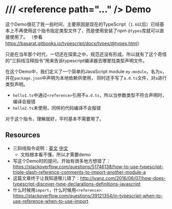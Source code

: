/// &lt;reference path="..." /> Demo
=================================

这个Demo很花了我一些时间，主要原因是现在的TypeScript（`1.6`以后）已经基本上不再使用这个指令指定类型文件了，而是使用安装了npm `@types`库就可以直接使用了。
（参看<https://basarat.gitbooks.io/typescript/docs/types/@types.html>）

只是在当年那个时代，一切还在探索之中，规范还没有形成。所以就有了这个奇怪的“三斜线注释指令”用来告诉typescript编译器去哪里找类型声明文件。

在这个Demo中，我们定义了一个简单的JavaScript module `my-module`，名为`a`，并在`package.json`中声明为本地依赖供使用，
同时还手写了`a.d.ts`文件，对`a`进行类型声明。

- `hello1.ts`中通过`<reference>`引用不`a.d.ts`，所以当参数类型不符合声明时，编译会报错
- `hello2.ts`未使用，同样的代码编译不会报错

对于这个指令，理解就好，平时基本不需要用了。

Resources
----------

- 三斜线指令说明：[英文](https://www.typescriptlang.org/docs/handbook/triple-slash-directives.html) [中文](https://zhongsp.gitbooks.io/typescript-handbook/doc/handbook/Triple-Slash%20Directives.html)
  - 文档根本看不懂，所以才需要demo
- 写这个Demo时的提问，开始有很多地方想错了：<https://stackoverflow.com/questions/51746138/how-to-use-typescript-triple-slash-reference-comments-to-import-another-module-a>
- 这篇文章终于让我知道哪儿错了：<http://ivanz.com/2016/06/07/how-does-typescript-discover-type-declarations-definitions-javascript>
- 什么时候用`import`，什么时候用`<reference>`: <https://stackoverflow.com/questions/39121354/in-typescript-when-to-use-reference-when-to-use-import>
